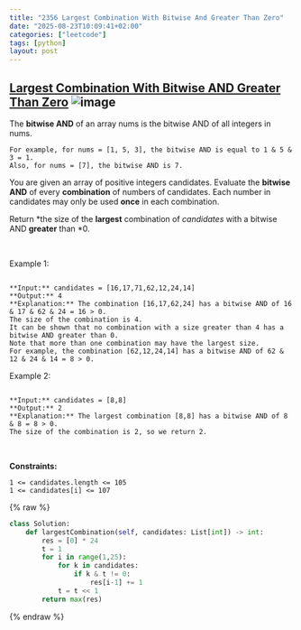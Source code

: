 ```yaml
---
title: "2356 Largest Combination With Bitwise And Greater Than Zero"
date: "2025-08-23T10:09:41+02:00"
categories: ["leetcode"]
tags: [python]
layout: post
---
```


## [Largest Combination With Bitwise AND Greater Than Zero](https://leetcode.com/problems/largest-combination-with-bitwise-and-greater-than-zero) ![image](https://img.shields.io/badge/Difficulty-Medium-orange)

The **bitwise AND** of an array nums is the bitwise AND of all integers in nums.

	For example, for nums = [1, 5, 3], the bitwise AND is equal to 1 & 5 & 3 = 1.
	Also, for nums = [7], the bitwise AND is 7.

You are given an array of positive integers candidates. Evaluate the **bitwise AND** of every **combination** of numbers of candidates. Each number in candidates may only be used **once** in each combination.

Return *the size of the **largest** combination of *candidates* with a bitwise AND **greater** than *0.

 

Example 1:

```

**Input:** candidates = [16,17,71,62,12,24,14]
**Output:** 4
**Explanation:** The combination [16,17,62,24] has a bitwise AND of 16 & 17 & 62 & 24 = 16 > 0.
The size of the combination is 4.
It can be shown that no combination with a size greater than 4 has a bitwise AND greater than 0.
Note that more than one combination may have the largest size.
For example, the combination [62,12,24,14] has a bitwise AND of 62 & 12 & 24 & 14 = 8 > 0.

```

Example 2:

```

**Input:** candidates = [8,8]
**Output:** 2
**Explanation:** The largest combination [8,8] has a bitwise AND of 8 & 8 = 8 > 0.
The size of the combination is 2, so we return 2.

```

 

**Constraints:**

	1 <= candidates.length <= 105
	1 <= candidates[i] <= 107

{% raw %}
```python
class Solution:
    def largestCombination(self, candidates: List[int]) -> int:
        res = [0] * 24
        t = 1
        for i in range(1,25):
            for k in candidates:
                if k & t != 0:
                    res[i-1] += 1
            t = t << 1
        return max(res)
```
{% endraw %}
